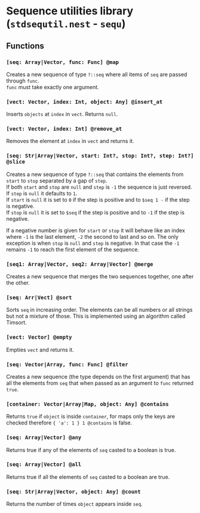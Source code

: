# Sequence utilities library (`stdsequtil.nest` - `sequ`)

## Functions

### `[seq: Array|Vector, func: Func] @map`

Creates a new sequence of type `?::seq` where all items of `seq` are passed
through `func`.  
`func` must take exactly one argument.

### `[vect: Vector, index: Int, object: Any] @insert_at`

Inserts `objects` at `index` in `vect`. Returns `null`.

### `[vect: Vector, index: Int] @remove_at`

Removes the element at `index` in `vect` and returns it.

### `[seq: Str|Array|Vector, start: Int?, stop: Int?, step: Int?] @slice`

Creates a new sequence of type `?::seq` that contains the elements from `start`
to `stop` separated by a gap of `step`.  
If both `start` and `stop` are `null` and `step` is `-1` the sequence is just
reversed.  
If `step` is `null` it defaults to `1`.  
If `start` is `null` it is set to `0` if the step is positive and to `$seq 1 -`
if the step is negative.  
If `stop` is `null` it is set to `$seq` if the step is positive and to `-1` if
the step is negative.

If a negative number is given for `start` or `stop` it will behave like an index
where `-1` is the last element, `-2` the second to last and so on. The only
exception is when `stop` is `null` and `step` is negative. In that case the `-1`
remains `-1` to reach the first element of the sequence.

### `[seq1: Array|Vector, seq2: Array|Vector] @merge`

Creates a new sequence that merges the two sequences together, one after the
other.

### `[seq: Arr|Vect] @sort`

Sorts `seq` in increasing order. The elements can be all numbers or all strings
but not a mixture of those. This is implemented using an algorithm called Timsort.

### `[vect: Vector] @empty`

Empties `vect` and returns it.

### `[seq: Vector|Array, func: Func] @filter`

Creates a new sequence (the type depends on the first argument) that has all the
elements from `seq` that when passed as an argument to `func` returned `true`.

### `[container: Vector|Array|Map, object: Any] @contains`

Returns `true` if `object` is inside `container`, for maps only the keys are
checked therefore `{ 'a': 1 } 1 @contains` is false.

### `[seq: Array|Vector] @any`

Returns true if any of the elements of `seq` casted to a boolean is true.

### `[seq: Array|Vector] @all`

Returns true if all the elements of `seq` casted to a boolean are true.

### `[seq: Str|Array|Vector, object: Any] @count`

Returns the number of times `object` appears inside `seq`.
